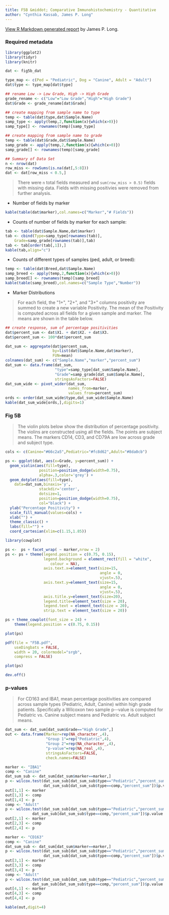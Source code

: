 ```yaml
---
title: F5B &middot; Comparative Immunohistochemistry - Quantitative
author: "Cynthia Kassab, James P. Long"
---
```


[View R Markdown generated report](/data/F5B_IHC.pdf) by James P. Long.

### Required metadata

```r
library(ggplot2)
library(tidyr)
library(knitr)

dat <- fig5b_dat

type_map <- c(Ped = "Pediatric", Dog = "Canine", Adult = "Adult")
dat$type <- type_map[dat$type]

## rename Low -> Low Grade, High -> High Grade
grade_rename <- c("Low"="Low Grade","High"="High Grade")
dat$Grade <- grade_rename[dat$Grade]

## create mapping from sample name to type
temp <- table(dat$type,dat$Sample.Name)
samp_type <- apply(temp,2,function(x){which(x>0)})
samp_type[] <- rownames(temp)[samp_type]

## create mapping from sample name to grade
temp <- table(dat$Grade,dat$Sample.Name)
samp_grade <- apply(temp,2,function(x){which(x>0)})
samp_grade[] <- rownames(temp)[samp_grade]

## Summary of Data Set
n <- nrow(dat)
row_miss <- rowSums(is.na(dat[,5:8])) 
dat <- dat[row_miss < 0.5,]
```

>There were `n` total fields measured and `sum(row_miss > 0.5)` fields with missing data. Fields with missing positivies were removed from further analysis.

*   Number of fields by marker

```r
kable(table(dat$marker),col.names=c("Marker","# Fields"))
```

*   Counts of number of fields by marker for each sample:

```r
tab <- table(dat$Sample.Name,dat$marker)
tab <- cbind(Type=samp_type[rownames(tab)],
    Grade=samp_grade[rownames(tab)],tab)
tab <- tab[order(tab[,1]),]
kable(tab,align="c")
```

*   Counts of different types of samples (ped, adult, or breed):

```r
temp <- table(dat$Breed,dat$Sample.Name)
samp_breed <- apply(temp,2,function(x){which(x>0)})
samp_breed[] <- rownames(temp)[samp_breed]
kable(table(samp_breed),col.names=c("Sample Type","Number"))
```

*   Marker Distributions

>For each field, the "1+", "2+", and "3+" columns positivity are summed to create a new variable Positivity. The mean of the Positivity is computed across all fields for a given sample and marker. The means are shown in the table below.

```r
## create response, sum of percentage positivities
dat$percent_sum <- dat$X1. + dat$X2. + dat$X3.
dat$percent_sum <- 100*dat$percent_sum

dat_sum <- aggregate(dat$percent_sum,
                     by=list(dat$Sample.Name,dat$marker),
                     FUN=mean)
colnames(dat_sum) <- c("Sample.Name","marker","percent_sum")
dat_sum <- data.frame(dat_sum,
                      "type"=samp_type[dat_sum$Sample.Name],
                      "Grade"=samp_grade[dat_sum$Sample.Name],
                      stringsAsFactors=FALSE)
dat_sum_wide <- pivot_wider(dat_sum,
                            names_from=marker,
                            values_from=percent_sum)
ords <- order(dat_sum_wide$type,dat_sum_wide$Sample.Name)
kable(dat_sum_wide[ords,],digits=1)
```

### Fig 5B

>The violin plots below show the distribution of percentage positivity. The violins are constructed using all the fields. The points are subject means. The markers CD14, CD3, and CD79A are low across grade and subject type.

```r
cols <- c(Canine="#66c2a5",Pediatric="#fc8d62",Adult="#8da0cb")

ps <- ggplot(dat, aes(x=Grade, y=percent_sum)) +
  geom_violin(aes(fill=type),
               position=position_dodge(width=0.75),
               alpha=.3,color='grey') +
  geom_dotplot(aes(fill=type),
    data=dat_sum,binaxis='y', 
               stackdir='center',
               dotsize=1,
               position=position_dodge(width=0.75),
               col="black") +
  ylab("Percentage Positivity") +
  scale_fill_manual(values=cols) + 
  xlab("") +
  theme_classic() +
  labs(fill="") + 
  coord_cartesian(xlim=c(1.15,1.85))

library(cowplot)

ps <-  ps + facet_wrap( ~ marker,nrow = 2)
ps <- ps + theme(legend.position = c(0.75, 0.15),
                 legend.background = element_rect(fill = "white",
                    colour = NA),
                 axis.text.x=element_text(size=15, 
                                          angle = 0,
                                          vjust=.5),
                 axis.text.y=element_text(size=15, 
                                          angle = 0,
                                          vjust=.5),
                 axis.title.y=element_text(size=20),
                 legend.title=element_text(size = 20),
                 legend.text = element_text(size = 20),
                 strip.text = element_text(size = 20))

ps + theme_cowplot(font_size = 24) +
    theme(legend.position = c(0.75, 0.15))

plot(ps)

pdf(file = "F5B.pdf",
    useDingbats = FALSE,
    width = 20, colormodel="srgb",
    compress = FALSE)

plot(ps)

dev.off()
```

### p-values

>For CD163 and IBA1, mean percentage positivities are compared across sample types (Pediatric, Adult, Canine) within high grade patients. Specifically a Wilcoxon two sample p--value is computed for Pediatric vs. Canine subject means and Pediatric vs. Adult subject means.

```r
dat_sum <- dat_sum[dat_sum$Grade=="High Grade",]
out <- data.frame(Marker=rep(NA_character_,4),
                  "Group 1"=rep("Pediatric",4),
                  "Group 2"=rep(NA_character_,4),
                  "p-value"=rep(NA_real_,4),
                  stringsAsFactors=FALSE,
                  check.names=FALSE)

marker <- "IBA1"
comp <- "Canine"
dat_sum_sub <- dat_sum[dat_sum$marker==marker,]
p <- wilcox.test(dat_sum_sub[dat_sum_sub$type=="Pediatric","percent_sum"],
                 dat_sum_sub[dat_sum_sub$type==comp,"percent_sum"])$p.value
out[1,1] <- marker
out[1,3] <- comp
out[1,4] <- p
comp <- "Adult"
p <- wilcox.test(dat_sum_sub[dat_sum_sub$type=="Pediatric","percent_sum"],
            dat_sum_sub[dat_sum_sub$type==comp,"percent_sum"])$p.value
out[2,1] <- marker
out[2,3] <- comp
out[2,4] <- p

marker <- "CD163"
comp <- "Canine"
dat_sum_sub <- dat_sum[dat_sum$marker==marker,]
p <- wilcox.test(dat_sum_sub[dat_sum_sub$type=="Pediatric","percent_sum"],
                 dat_sum_sub[dat_sum_sub$type==comp,"percent_sum"])$p.value
out[3,1] <- marker
out[3,3] <- comp
out[3,4] <- p
comp <- "Adult"
p <- wilcox.test(dat_sum_sub[dat_sum_sub$type=="Pediatric","percent_sum"],
            dat_sum_sub[dat_sum_sub$type==comp,"percent_sum"])$p.value
out[4,1] <- marker
out[4,3] <- comp
out[4,4] <- p

kable(out,digit=4)
```
